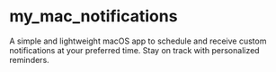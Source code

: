 # my_mac_notifications
A simple and lightweight macOS app to schedule and receive custom notifications at your preferred time. Stay on track with personalized reminders.
